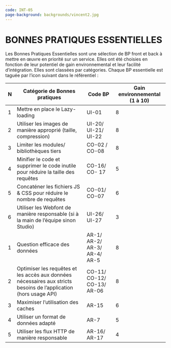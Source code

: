 ```yaml
---
code: INT-05
page-background: backgrounds/vincent2.jpg
---
```

# BONNES PRATIQUES ESSENTIELLES

Les Bonnes Pratiques Essentielles sont une sélection de BP front et back à mettre en œuvre en priorité sur un service.
Elles ont été choisies en fonction de leur potentiel de gain environnemental et leur facilité d’intégration. Elles sont classées par catégories.
Chaque BP essentielle est taguée par l’icon suivant dans le référentiel :

| N | Catégorie de Bonnes pratiques                                                                                               | Code BP                      | Gain environnemental (1 à 10) |
| - | ---------------------------------------------------------------------------------------------------------------------------- | ---------------------------- | ------------------------------ |
| 1 | Mettre en place le Lazy-loading                                                                                              | UI-01                        | 8                              |
| 2 | Utiliser les images de manière approprié (taille, compression)                                                             | UI-20/ UI-21/ UI-22          | 8                              |
| 3 | Limiter les modules/ bibliothèques tiers                                                                                    | CO-02 / CO-08                | 8                              |
| 4 | Minifier le code et supprimer le code inutile pour réduire la taille des requêtes                                          | CO-16/ CO- 17                | 5                              |
| 5 | Concaténer les fichiers JS & CSS pour réduire le nombre de requêtes                                                       | CO-01/ CO-07                 | 6                              |
| 6 | Utiliser les Webfont de manière responsable (si à la main de l’équipe sinon Studio)                                      | UI-26/ UI-27                 | 3                              |
| 1 | Question efficace des données                                                                                               | AR-1/ AR-2/ AR-3/ AR-4/ AR-5 | 8                              |
| 2 | Optimiser les requêtes et les accès aux données nécessaires aux stricts besoins de l’application<br /> (hors usage API) | CO-11/ CO-12/ CO-13/ AR-06   | 8                              |
| 3 | Maximiser l’utilisation des caches                                                                                          | AR-15                        | 6                              |
| 4 | Utiliser un format de données adapté                                                                                       | AR-7                         | 5                              |
| 5 | Utiliser les flux HTTP de manière responsable                                                                               | AR-16/ AR-17                 | 4                              |

